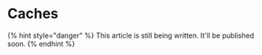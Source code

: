 # Caches

{% hint style="danger" %}
This article is still being written. It'll be published soon.
{% endhint %}
